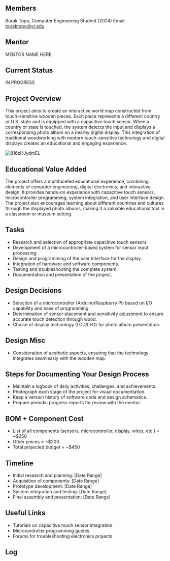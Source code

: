 ## Members
Burak Topo, Computer Engineering Student (2024)
Email: buraktopo@vt.edu

## Mentor
MENTOR NAME HERE

## Current Status
IN PROGRESS

## Project Overview

This project aims to create an interactive world map constructed from touch-sensitive wooden pieces. Each piece represents a different country or U.S. state and is equipped with a capacitive touch sensor. When a country or state is touched, the system detects the input and displays a corresponding photo album on a nearby digital display. This integration of traditional woodworking with modern touch-sensitive technology and digital displays creates an educational and engaging experience.

![816zHJydmEL](https://github.com/buraktopo/TouchSensitiveWorldMap/assets/25137126/cd65ca74-73cb-4639-b89b-bfbbfdf927fa)


## Educational Value Added

The project offers a multifaceted educational experience, combining elements of computer engineering, digital electronics, and interactive design. It provides hands-on experience with capacitive touch sensors, microcontroller programming, system integration, and user interface design. The project also encourages learning about different countries and cultures through the displayed photo albums, making it a valuable educational tool in a classroom or museum setting.

## Tasks

* Research and selection of appropriate capacitive touch sensors.
* Development of a microcontroller-based system for sensor input processing.
* Design and programming of the user interface for the display.
* Integration of hardware and software components.
* Testing and troubleshooting the complete system.
* Documentation and presentation of the project.

## Design Decisions

* Selection of a microcontroller (Arduino/Raspberry Pi) based on I/O capability and ease of programming.
* Determination of sensor placement and sensitivity adjustment to ensure accurate touch detection through wood.
* Choice of display technology (LCD/LED) for photo album presentation.

## Design Misc

* Consideration of aesthetic aspects, ensuring that the technology integrates seamlessly with the wooden map.

## Steps for Documenting Your Design Process

* Maintain a logbook of daily activities, challenges, and achievements.
* Photograph each stage of the project for visual documentation.
* Keep a version history of software code and design schematics.
* Prepare periodic progress reports for review with the mentor.

## BOM + Component Cost

* List of all components (sensors, microcontroller, display, wires, etc.) = ~$250
* Other pieces = ~$200
* Total projected budget = ~$450

## Timeline

* Initial research and planning: [Date Range]
* Acquisition of components: [Date Range]
* Prototype development: [Date Range]
* System integration and testing: [Date Range]
* Final assembly and presentation: [Date Range]

## Useful Links

* Tutorials on capacitive touch sensor integration.
* Microcontroller programming guides.
* Forums for troubleshooting electronics projects.

## Log
